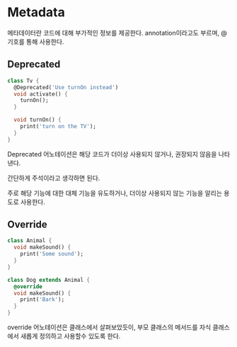 # Metadata

메타데이터란 코드에 대해 부가적인 정보를 제공한다. annotation이라고도 부르며, @ 기호를 통해 사용한다.

## Deprecated

```dart
class Tv {
  @Deprecated('Use turnOn instead')
  void activate() {
    turnOn();
  }

  void turnOn() {
    print('turn on the TV');
  }
}
```

Deprecated 어노테이션은 해당 코드가 더이상 사용되지 않거나, 권장되지 않음을 나타낸다.

간단하게 주석이라고 생각하면 된다.

주로 해당 기능에 대한 대체 기능을 유도하거나, 더이상 사용되지 않는 기능을 알리는 용도로 사용한다.

## Override

```dart
class Animal {
  void makeSound() {
    print('Some sound');
  }
}

class Dog extends Animal {
  @override
  void makeSound() {
    print('Bark');
  }
}

```

override 어노테이션은 클래스에서 살펴보았듯이, 부모 클래스의 메서드를 자식 클래스에서 새롭게 정의하고 사용할수 있도록 한다.
